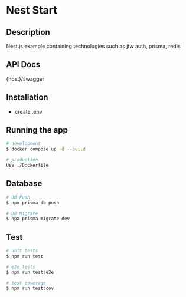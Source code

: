 # Nest Start

## Description

Nest.js example containing technologies such as jtw auth, prisma, redis

## API Docs

{host}/swagger

## Installation

- create .env

## Running the app

```bash
# development
$ docker compose up -d --build

# production
Use ./Dockerfile
```

## Database

```bash
# DB Push
$ npx prisma db push

# DB Migrate
$ npx prisma migrate dev
```

## Test

```bash
# unit tests
$ npm run test

# e2e tests
$ npm run test:e2e

# test coverage
$ npm run test:cov
```
